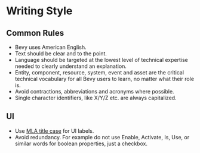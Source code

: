 # Writing Style

## Common Rules

- Bevy uses American English.
- Text should be clear and to the point.
- Language should be targeted at the lowest level of technical expertise needed to clearly understand an explanation.
- Entity, component, resource, system, event and asset are the critical technical vocabulary for all Bevy users to learn, no matter what their role is.
- Avoid contractions, abbreviations and acronyms where possible.
- Single character identifiers, like X/Y/Z etc. are always capitalized.

## UI

- Use [MLA title case](https://titlecaseconverter.com/rules/#MLA) for UI labels.
- Avoid redundancy. For example do not use Enable, Activate, Is, Use, or similar words for boolean properties, just a checkbox.

